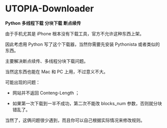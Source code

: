 # UTOPIA-Downloader
**Python** **多线程下载** **分块下载** **断点续传**

由于手机尤其是 iPhone 根本没有下载工具，官方不允许这种东西上架。

因此考虑用 Python 写了这个下载器，当然你需要先安装 Pythonista 或者类似的东西。

主要解决断点续传、多线程分块下载问题。

当然这东西也能在 Mac 和 PC 上用，不过意义不大。

可能出现的问题：

* 网站并不返回 Conteng-Length ；

* 如果第一次下载到一半不成功，第二次不能改 blocks_num 参数，否则就分块错乱了。

当然了，这俩问题很少遇到，而且你可以自己根据实际情况来修改规则。
